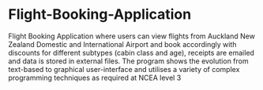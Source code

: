 # Flight-Booking-Application
Flight Booking Application where users can view flights from Auckland New Zealand Domestic and International Airport and book accordingly with discounts for different subtypes (cabin class and age), receipts are emailed and data is stored in external files.
The program shows the evolution from text-based to graphical user-interface and utilises a variety of complex programming techniques as required at NCEA level 3
